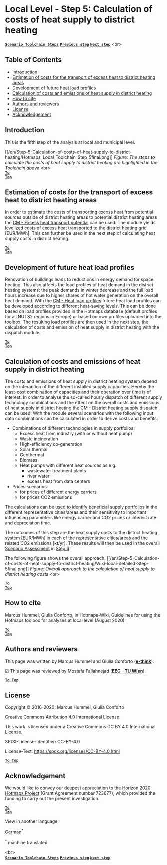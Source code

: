 <h1>Local Level - Step 5: Calculation of costs of heat supply to district heating</h1>

[**`Scenario Toolchain Steps`**](guide-local-and-municipal-levels#the-hotmaps-scenario-toolchain-different-steps)
[**`Previous step`**](step-4-calculation-of-district-heating-distribution-costs)
[**`Next step`**](step-6-assessment-of-scenarios-for-entire-heat-demand-and-supply-for-the-selected-area)
<br\>  

## Table of Contents
* [Introduction](#introduction)
* [Estimation of costs for the transport of excess heat to district heating areas](#estimation-of-costs-for-the-transport-of-excess-heat-to-district-heating-areas)
* [Development of future heat load profiles](#development-of-future-heat-load-profiles)
* [Calculation of costs and emissions of heat supply in district heating](#calculation-of-costs-and-emissions-of-heat-supply-in-district-heating)
* [How to cite](#how-to-cite)
* [Authors and reviewers](#authors-and-reviewers)
* [License](#license)
* [Acknowledgement](#acknowledgement)

## Introduction
This is the fifth step of the analysis at local and municipal level.

[[/en/Step-5-Calculation-of-costs-of-heat-supply-to-district-heating/Hotmaps_Local_Toolchain_Step_5final.png]]
*Figure: The steps to calculate the costs of heat supply to district heating are highlighted in the Toolchain above*
<br\>  
<code><ins>**[To Top](#table-of-contents)**</ins></code>

## Estimation of costs for the transport of excess heat to district heating areas
In order to estimate the costs of transporting excess heat from potential sources outside of district heating areas to potential district heating areas the [CM - Excess heat transport potential](https://wiki.hotmaps.eu/en/CM-Excess-heat-transport-potential) can be used. The module yields levelized costs of excess heat transported to the district heating grid [EUR/MWh]. This can further be used in the next step of calculating heat supply costs in district heating.

<code><ins>**[To Top](#table-of-contents)**</ins></code>

## Development of future heat load profiles
Renovation of buildings leads to reductions in energy demand for space heating. This also affects the load profiles of heat demand in the district heating systems: the peak demands in winter decrease and the full load hours increase due to higher shares of hot water generation on the overall heat demand. With the [CM - Heat load profiles](https://wiki.hotmaps.eu/en/CM-Heat-load-profiles) future heat load profiles can be developed according to different heat-saving levels. This can be done based on load profiles provided in the Hotmaps database (default profiles for all NUTS2 regions in Europe) or based on own profiles uploaded into the toolbox. The resulting load profiles are then used in the next step, the calculation of costs and emission of heat supply in district heating with the dispatch module.

<code><ins>**[To Top](#table-of-contents)**</ins></code>

## Calculation of costs and emissions of heat supply in district heating
The costs and emissions of heat supply in district heating system depend on the interaction of the different installed supply capacities. Hereby the least-cost combination of capacities and their operation over time is of interest. In order to analyse the so-called hourly dispatch of different supply technology combinations and the effect on the overall costs and emissions of heat supply in district heating the [CM - District heating supply dispatch](https://wiki.hotmaps.eu/en/CM-District-heating-supply-dispatch) can be used. With the module several scenarios with the following input data combinations can be calculated in order to derive costs and benefits:

* Combinations of different technologies in supply portfolios:
  * Excess heat from industry (with or without heat pump)
  * Waste incineration
  * High-efficiency co-generation
  * Solar thermal
  * Geothermal
  * Biomass
  * Heat pumps with different heat sources as e.g.
    * wastewater treatment plants
    * river water
    * excess heat from data centers
* Prices scenarios:
  * for prices of different energy carriers 
  * for prices CO2 emissions

The calculations can be used to identify beneficial supply portfolios in the different representative cities/areas and their sensitivity to important influencing parameters like energy carrier and CO2 prices or interest rate and depreciation time.

The outcomes of this step are the heat supply costs to the district heating system [EUR/MWh] in each of the representative cities/areas and the related CO2 emissions [kt/yr]. These results will then be used in the overall [Scenario Assessment](https://wiki.hotmaps.eu/en/CM-Scenario-assessment) in [Step 6](https://wiki.hotmaps.eu/en/Step-6-Assessment-of-scenarios-for-entire-heat-demand-and-supply-for-the-selected-area).

The following figure shows the overall approach.
[[/en/Step-5-Calculation-of-costs-of-heat-supply-to-district-heating/Wiki-local-detailed-Step-5final.png]]
*Figure: Overall approach to the calculation of heat supply to district heating costs*
<br\>  

<code><ins>**[To Top](#table-of-contents)**</ins></code>

## How to cite
Marcus Hummel, Giulia Conforto, in Hotmaps-Wiki, Guidelines for using the Hotmaps toolbox for analyses at local level (August 2020)

<code><ins>**[To Top](#table-of-contents)**</ins></code>


## Authors and reviewers

This page was written by Marcus Hummel and Giulia Conforto (**[e-think](https://e-think.ac.at)**).

&#9745; This page was reviewed by Mostafa Fallahnejad (**[EEG - TU Wien](https://eeg.tuwien.ac.at/)**).


[**`To Top`**](#table-of-contents)

## License

Copyright © 2016-2020: Marcus Hummel, Giulia Conforto

Creative Commons Attribution 4.0 International License

This work is licensed under a Creative Commons CC BY 4.0 International License.

SPDX-License-Identifier: CC-BY-4.0

License-Text: https://spdx.org/licenses/CC-BY-4.0.html


[**`To Top`**](#table-of-contents)

## Acknowledgement
We would like to convey our deepest appreciation to the Horizon 2020 [Hotmaps Project](https://www.hotmaps-project.eu) (Grant Agreement number 723677), which provided the funding to carry out the present investigation.

<code><ins>**[To Top](#table-of-contents)**</ins></code>




<!--- THIS IS A SUPER UNIQUE IDENTIFIER -->

View in another language:

 [German](../de/GL-national)<sup>\*</sup> 

<sup>\*</sup> machine translated

<br\>  
[**`Scenario Toolchain Steps`**](guide-local-and-municipal-levels#the-hotmaps-scenario-toolchain-different-steps)
[**`Previous step`**](step-4-calculation-of-district-heating-distribution-costs)
[**`Next step`**](step-6-assessment-of-scenarios-for-entire-heat-demand-and-supply-for-the-selected-area)